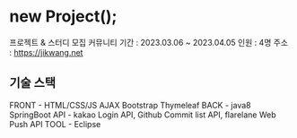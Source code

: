 # new Project();
프로젝트 & 스터디 모집 커뮤니티
기간 : 2023.03.06 ~ 2023.04.05
인원 : 4명
주소 : https://jikwang.net

## 기술 스택

FRONT - HTML/CSS/JS AJAX Bootstrap Thymeleaf
BACK - java8 SpringBoot
API - kakao Login API, Github Commit list API, flarelane Web Push API
TOOL - Eclipse
